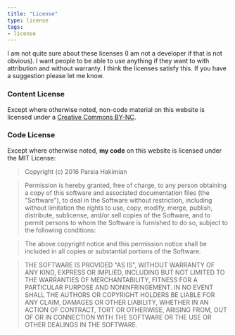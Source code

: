 ```yaml
---
title: "License"
type: license
tags:
- license
---
```


I am not quite sure about these licenses (I am not a developer if that is not obvious). I want people to be able to use anything if they want to with attribution and without warranty. I think the licenses satisfy this. If you have a suggestion please let me know.

### Content License
Except where otherwise noted, non-code material on this website is licensed under a <a rel="license"  target="_blank" href="https://creativecommons.org/licenses/by-nc/4.0/">Creative Commons BY-NC</a>.

### Code License
Except where otherwise noted, **my code** on this website is licensed under the MIT License:

>Copyright (c) 2016 Parsia Hakimian

> Permission is hereby granted, free of charge, to any person obtaining a copy of this software and associated documentation files (the "Software"), to deal in the Software without restriction, including without limitation the rights to use, copy, modify, merge, publish, distribute, sublicense, and/or sell copies of the Software, and to permit persons to whom the Software is furnished to do so, subject to the following conditions:

> The above copyright notice and this permission notice shall be included in all copies or substantial portions of the Software.

> THE SOFTWARE IS PROVIDED "AS IS", WITHOUT WARRANTY OF ANY KIND, EXPRESS OR IMPLIED, INCLUDING BUT NOT LIMITED TO THE WARRANTIES OF MERCHANTABILITY, FITNESS FOR A PARTICULAR PURPOSE AND NONINFRINGEMENT. IN NO EVENT SHALL THE AUTHORS OR COPYRIGHT HOLDERS BE LIABLE FOR ANY CLAIM, DAMAGES OR OTHER LIABILITY, WHETHER IN AN ACTION OF CONTRACT, TORT OR OTHERWISE, ARISING FROM, OUT OF OR IN CONNECTION WITH THE SOFTWARE OR THE USE OR OTHER DEALINGS IN THE SOFTWARE.
